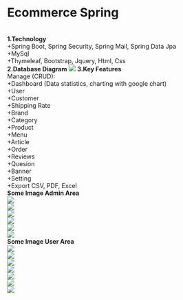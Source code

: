 <h1>Ecommerce Spring</h1></br>
<b>1.Technology</b></br>
+Spring Boot, Spring Security, Spring Mail, Spring Data Jpa </br>
+MySql </br>
+Thymeleaf, Bootstrap, Jquery, Html, Css </br>
<b>2.Database Diagram</b>
<img src="https://github.com/annguyenba69/EcomJavaSpring/assets/93418443/26302c59-bd3d-4a8e-bf15-2f7359cf0619" />
<b>3.Key Features</b> </br>
Manage (CRUD): </br>
+Dashboard (Data statistics, charting with google chart) </br>
+User </br>
+Customer </br>
+Shipping Rate </br>
+Brand </br>
+Category </br>
+Product </br>
+Menu </br>
+Article </br>
+Order </br>
+Reviews </br>
+Quesion </br>
+Banner </br>
+Setting </br>
+Export CSV, PDF, Excel </br>
<b>Some Image Admin Area</b>
<br/>
<img src="https://github.com/annguyenba69/EcomJavaSpring/assets/93418443/22764f6f-bd9e-403a-a43c-f35be6392197" />
<br/>
<img src="https://github.com/annguyenba69/EcomJavaSpring/assets/93418443/d59f13e0-7ccb-4af5-bc16-0de05f8ae8b0" />
<br/>
<img src="https://github.com/annguyenba69/EcomJavaSpring/assets/93418443/29df111a-08d8-473d-a2cb-0268c8eb54bc" />
<br/>
<img src="https://github.com/annguyenba69/EcomJavaSpring/assets/93418443/5263d726-3f3b-4c95-8a7d-8f27c8d4d269" />
<br/>
<img src="https://github.com/annguyenba69/EcomJavaSpring/assets/93418443/853574f1-ce43-42a2-9e2e-89d4ed5cc3a7" >
<br/>
<img src="https://github.com/annguyenba69/EcomJavaSpring/assets/93418443/a3d548ef-0ed6-4c26-9246-99dd46287cc6" />
<br/>
<b>Some Image User Area</b>
<br/>
<img src="https://github.com/annguyenba69/EcomJavaSpring/assets/93418443/1598158d-9aaa-4a22-94d9-67d521d177d8" />
<br/>
<img src="https://github.com/annguyenba69/EcomJavaSpring/assets/93418443/878adb75-fd31-4e79-85a2-6f8ab61a23d7" />
<br/>
<img src="https://github.com/annguyenba69/EcomJavaSpring/assets/93418443/b34c8aee-5ba8-4947-a801-c965605ed2dd" />
<br/>
<img src="https://github.com/annguyenba69/EcomJavaSpring/assets/93418443/9998d6b0-8376-42d2-a115-c270e4d49c51" />
<br/>
<img src="https://github.com/annguyenba69/EcomJavaSpring/assets/93418443/eadc7915-bffe-4a9a-a338-e34c69bbf2d7" />
<br/>
<img src="https://github.com/annguyenba69/EcomJavaSpring/assets/93418443/b5830e44-1f28-439e-99cf-7d85a009d696" />
<br/>
<img src="https://github.com/annguyenba69/EcomJavaSpring/assets/93418443/bfbecfc2-7dd7-4b29-8057-6e695e126037" />
